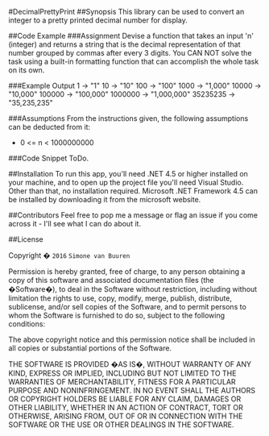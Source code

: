 ﻿#DecimalPrettyPrint
##Synopsis
This library can be used to convert an integer to a pretty printed decimal number for display.

##Code Example
###Assignment
Devise a function that takes an input 'n' (integer) and returns a string that is the decimal representation of that number grouped by commas after every 3 digits. You CAN NOT solve the task using a built-in formatting function that can accomplish the whole task on its own.

###Example Output
1 -> "1"
10 -> "10"
100 -> "100"
1000 -> "1,000"
10000 -> "10,000"
100000 -> "100,000"
1000000 -> "1,000,000"
35235235 -> "35,235,235"

###Assumptions
From the instructions given, the following assumptions can be deducted from it:
- 0 <= n < 1000000000

###Code Snippet
ToDo.

##Installation
To run this app, you'll need .NET 4.5 or higher installed on your machine, and to open up the project file you'll need Visual Studio. Other than that, no installation required. Microsoft .NET Framework 4.5 can be installed by downloading it from the microsoft website.

##Contributors
Feel free to pop me a message or flag an issue if you come across it - I'll see what I can do about it.

##License

Copyright � `2016` `Simone van Buuren`

Permission is hereby granted, free of charge, to any person
obtaining a copy of this software and associated documentation
files (the �Software�), to deal in the Software without
restriction, including without limitation the rights to use,
copy, modify, merge, publish, distribute, sublicense, and/or sell
copies of the Software, and to permit persons to whom the
Software is furnished to do so, subject to the following
conditions:

The above copyright notice and this permission notice shall be
included in all copies or substantial portions of the Software.

THE SOFTWARE IS PROVIDED �AS IS�, WITHOUT WARRANTY OF ANY KIND,
EXPRESS OR IMPLIED, INCLUDING BUT NOT LIMITED TO THE WARRANTIES
OF MERCHANTABILITY, FITNESS FOR A PARTICULAR PURPOSE AND
NONINFRINGEMENT. IN NO EVENT SHALL THE AUTHORS OR COPYRIGHT
HOLDERS BE LIABLE FOR ANY CLAIM, DAMAGES OR OTHER LIABILITY,
WHETHER IN AN ACTION OF CONTRACT, TORT OR OTHERWISE, ARISING
FROM, OUT OF OR IN CONNECTION WITH THE SOFTWARE OR THE USE OR
OTHER DEALINGS IN THE SOFTWARE.
